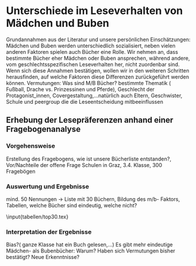 
Unterschiede im Leseverhalten von Mädchen und Buben
===============================================

Grundannahmen aus der Literatur und unsere persönlichen Einschätzungen: Mädchen und Buben werden unterschiedlich sozialisiert, neben vielen anderen Faktoren spielen auch Bücher eine Rolle.
Wir nehmen an, dass bestimmte Bücher eher Mädchen oder Buben ansprechen, während andere, vom geschlechtsspezifischen Leseverhalten her, nicht zuordenbar sind. Wenn sich diese Annahmen bestätigen, wollen wir in den weiteren Schritten herausfinden, auf welche Faktoren diese Differenzen zurückgeführt werden können.
Vermutungen: Was sind M/B Bücher? bestimmte Thematik ( Fußball, Drache vs. Prinzessinen und Pferde), Geschlecht der Protagonist_innen, Covergestaltung,...natürlich auch Eltern, Geschwister, Schule und peergroup die die Leseentscheidung mitbeeinflussen

## Erhebung der Lesepräferenzen anhand einer Fragebogenanalyse

### Vorgehensweise

Erstellung des Fragebogens, wie ist unsere Bücherliste entstanden?, Vor/Nachteile der offene Frage
Schulen in Graz, 3.4. Klasse, 300 Fragebögen

### Auswertung und Ergebnisse

mind. 50 Nennungen -> Liste mit 30 Büchern, Bildung des m/b- Faktors, Tabellen, welche Bücher sind eindeutig, welche nicht?

\input{tabellen/top30.tex}

### Interpretation der Ergebnisse

Bias?( ganze Klasse hat ein Buch gelesen,...) 
Es gibt mehr eindeutige Mädchen- als Bubenbücher: Warum? Haben sich Vermutungen bisher bestätigt? Neue Erkenntnisse? 
